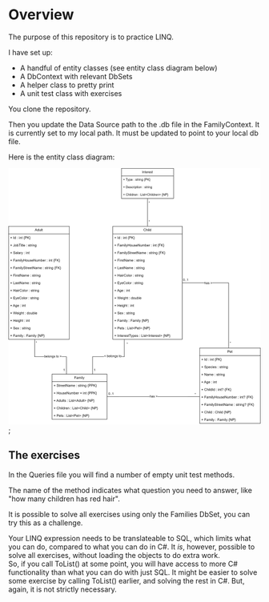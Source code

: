 # Overview

The purpose of this repository is to practice LINQ.

I have set up:
* A handful of entity classes (see entity class diagram below)
* A DbContext with relevant DbSets
* A helper class to pretty print
* A unit test class with exercises

You clone the repository.

Then you update the Data Source path to the .db file in the FamilyContext. It is currently set to my local path. It must be updated to point to your local db file.

Here is the entity class diagram:

![d](https://github.com/TroelsMortensen/FamilyEfc/blob/master/FamilyEfc/FamilyEntityClassDiagram.png);

## The exercises
In the Queries file you will find a number of empty unit test methods.

The name of the method indicates what question you need to answer, like "how many children has red hair".

It is possible to solve all exercises using only the Families DbSet, you can try this as a challenge.

Your LINQ expression needs to be translateable to SQL, which limits what you can do, compared to what you can do in C#. It _is_, however, possible to solve all exercises, without loading the objects to do extra work.\
So, if you call ToList() at some point, you will have access to more C# functionality than what you can do with just SQL. It might be easier to solve some exercise by calling ToList() earlier, and solving the rest in C#. 
But, again, it is not strictly necessary.
